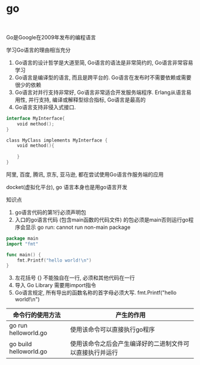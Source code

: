 # go

<br/>

Go是Google在2009年发布的编程语言

学习Go语言的理由相当充分
1) Go语言的设计哲学是大道至简, Go语言的语法是非常简约的, Go语言非常容易学习
2) Go语言是编译型的语言, 而且是跨平台的. Go语言在发布时不需要依赖或需要很少的依赖
3) Go语言对并行支持非常好, Go语言非常适合开发服务端程序. Erlang从语言易用性, 并行支持, 编译或解释型综合指标, Go语言是最高的
4) Go语言支持非侵入式接口.

```go
interface MyInterface{
    void method();
}

class MyClass implements MyInterface {
    void method(){
    
    }
}
```

阿里, 百度, 腾讯, 京东, 亚马逊, 都在尝试使用Go语言作服务端的应用

docket(虚拟化平台), go 语言本身也是用go语言开发

知识点
1) go语言代码的第1行必须声明包
2) 入口的go语言代码 (包含main函数的代码文件) 的包必须是main否则运行go程序会显示 go run: cannot run non-main package

```go
package main
import "fmt"

func main() {
    fmt.Printf("hello world!\n")
}
```
3) 左花括号 {} 不能独自在一行, 必须和其他代码在一行
4) 导入 Go Library 需要用import指令
5) Go语言规定, 所有导出的函数名称的首字母必须大写. fmt.Printf("hello world!\n")


| 命令行的使用方法        | 产生的作用                  |
|------------------------|----------------------------|
| go run helloworld.go   | 使用该命令可以直接执行go程序 |
| go build helloworld.go | 使用该命令之后会产生编译好的二进制文件可以直接执行并运行 |
